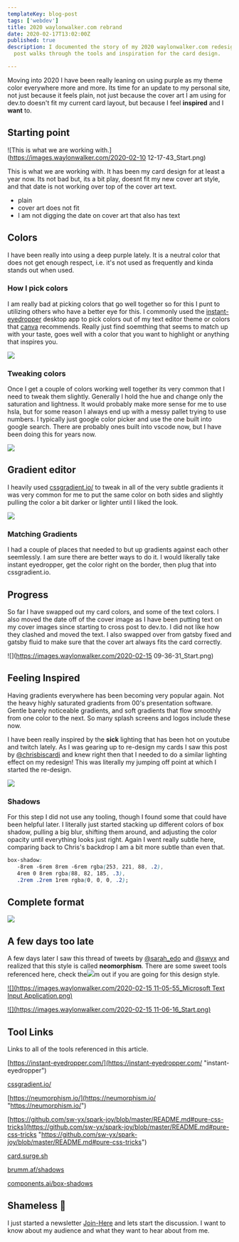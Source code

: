 ```yaml
---
templateKey: blog-post
tags: ['webdev']
title: 2020 waylonwalker.com rebrand
date: 2020-02-17T13:02:00Z
published: true
description: I documented the story of my 2020 waylonwalker.com redesign on my blog.  This
  post walks through the tools and inspiration for the card design.

---
```

Moving into 2020 I have been really leaning on using purple as my theme color
everywhere more and more.   Its time for an update to my personal site, not
just because it feels plain, not just because the cover art I am using for
dev.to doesn't fit my current card layout, but because I feel **inspired** and
I **want** to.

## Starting point

![This is what we are working with.](https://images.waylonwalker.com/2020-02-10 12-17-43_Start.png)

This is what we are working with.  It has been my card design for at least a
year now.  Its not bad but, its a bit play, doesnt fit my new cover art style,
and that date is not working over top of the cover art text.

* plain
* cover art does not fit
* I am not digging the date on cover art that also has text

## Colors

I have been really into using a deep purple lately.  It is a neutral color that
does not get enough respect, i.e. it's not used as frequently and kinda stands
out when used.

### How I pick colors

I am really bad at picking colors that go well together so for this I punt to
utilizing others who have a better eye for this.  I commonly used the
[instant-eyedropper](https://instant-eyedropper.com/ "instant-eyedropper
website") desktop app to pick colors out of my text editor theme or colors that
[canva](https://canva.com "Canva") recommends.  Really just find soemthing that
seems to match up with your taste, goes well with a color that you want to
highlight or anything that inspires you.

![](https://images.waylonwalker.com/how-i-pick-colors.gif)

### Tweaking colors

Once I get a couple of colors working well together its very common that I need
to tweak them slightly.  Generally I hold the hue and change only the
saturation and lightness.  It would probably make more sense for me to use
hsla, but for some reason I always end up with a messy pallet trying to use
numbers.  I typically just google color picker and use the one built into
google search.  There are probably ones built into vscode now, but I have been
doing this for years now.

![](https://images.waylonwalker.com/how-i-adjust-colors.gif)

## Gradient editor

I heavily used [cssgradient.io/](https://cssgradient.io/
"https://cssgradient.io/") to tweak in all of the very subtle gradients it was
very common for me to put the same color on both sides and slightly pulling the
color a bit darker or lighter until I liked the look.

![](https://images.waylonwalker.com/how-i-create-gradients.gif)

### Matching Gradients

I had a couple of places that needed to but up gradients against each other
seemlessly.  I am sure there are better ways to do it.  I would likerally take
instant eyedropper, get the color right on the border, then plug that into
cssgradient.io.

## Progress

So far I have swapped out my card colors, and some of the text colors.  I also
moved the date off of the cover image as I have been putting text on my cover
images since starting to cross post to dev.to.  I did not like how they clashed
and moved the text.   I also swapped over from gatsby fixed and gatsby fluid to
make sure that the cover art always fits the card correctly.

![](https://images.waylonwalker.com/2020-02-15 09-36-31_Start.png)

## Feeling Inspired

Having gradients everywhere has been becoming very popular again.  Not the
heavy highly saturated gradients from 00's presentation software. Gentle barely
noticeable gradients, and soft gradients that flow smoothly from one color to
the next.  So many splash screens and logos include these now.

I have been really inspired by the **sick** lighting that has been hot on youtube and twitch lately.  As I was gearing up to re-design my cards I saw this post by [@chrisbiscardi](https://twitter.com/chrisbiscardi "@chrisbiscardi on twitter") and knew right then that I needed to do a similar lighting effect on my redesign!  This was literally my jumping off point at which I started the re-design.

![](https://images.waylonwalker.com/inspiration-for-new-post-card-2020-Chris-Biscardi.png)

### Shadows

For this step I did not use any tooling, though I found some that could have
been helpful later.  I literally just started stacking up different colors of
box shadow, pulling a big blur, shifting them around, and adjusting the color
opacity until everything looks just right.  Again I went really subtle here,
comparing back to Chris's backdrop I am a bit more subtle than even that.

``` css
box-shadow:
   -8rem -6rem 8rem -6rem rgba(253, 221, 88, .2),
   4rem 0 8rem rgba(88, 82, 185, .3),
   .2rem .2rem 1rem rgba(0, 0, 0, .2);
```

## Complete format

![](https://images.waylonwalker.com/new-post-card-2020.png)

## A few days too late

A few days later I saw this thread of tweets by
[@sarah_edo](https://twitter.com/sarah_edo) and
[@swyx](https://twitter.com/swyx) and realized that this style is called
**neomorphism**.  There are some sweet tools referenced here, check
the![](https://images.waylonwalker.com/2020-rebrand-1.png)m out if you are
going for this design style.

[![](https://images.waylonwalker.com/2020-02-15 11-05-55_Microsoft Text Input Application.png)](https://twitter.com/sarah_edo/status/1227694049118679040?ref_src=twsrc%5Etfw%7Ctwcamp%5Etweetembed%7Ctwterm%5E1227694049118679040&ref_url=http%3A%2F%2F127.0.0.1%3A5500%2Findex.html "neomorphism.io tweet from Sarah Drasner")

[![](https://images.waylonwalker.com/2020-02-15 11-06-16_Start.png)](https://twitter.com/swyx/status/1227697956587032576 "follow up list of resources from Shawn swyx Wang")

## Tool Links

Links to all of the tools referenced in this article.

[https://instant-eyedropper.com/](https://instant-eyedropper.com/ "instant-eyedropper")

[cssgradient.io/](https://cssgradient.io/ "https://cssgradient.io/")

[https://neumorphism.io/](https://neumorphism.io/ "https://neumorphism.io/")

[https://github.com/sw-yx/spark-joy/blob/master/README.md#pure-css-tricks](https://github.com/sw-yx/spark-joy/blob/master/README.md#pure-css-tricks "https://github.com/sw-yx/spark-joy/blob/master/README.md#pure-css-tricks")

[card.surge.sh](https://t.co/EFSSIiSrFj?amp=1 "https://card.surge.sh/")

[brumm.af/shadows](https://t.co/0yyw6wMuGO?amp=1 "https://brumm.af/shadows")

[components.ai/box-shadows](https://t.co/tQ9NijDzUI?amp=1 "https://components.ai/box-shadows")


## Shameless 🔌

I just started a newsletter
[Join-Here](https://emailoctopus.com/lists/b194a4af-9875-11ea-a3d0-06b4694bee2a/forms/subscribe
"https://waylonwalker.com/newsletter/") and lets start the discussion.  I want
to know about my audience and what they want to hear about from me.
